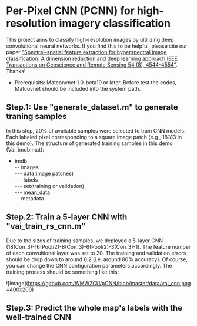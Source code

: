 # Per-Pixel CNN (PCNN) for high-resolution imagery classification
This project aims to classify high-resolution images by ultilizing deep convolutional neural networks. If you find this to be helpful, please cite our paper ["Spectral–spatial feature extraction for hyperspectral image classification: A dimension reduction and deep learning approach,IEEE Transactions on Geoscience and Remote Sensing 54 (8), 4544-4554"](http://ieeexplore.ieee.org/abstract/document/7450160/). Thanks!

* Prerequisits: Matconvnet 1.0-beta19 or later. Before test the codes, Matcovnet should be included into the system path.

## Step.1: Use "generate_dataset.m" to generate traning samples
In this step, 20% of available samples were selected to train CNN models. Each labeled pixel corresponding to a square image patch (e.g., 18*18*3 in this demo).
The structure of generated training samples in this demo (Vai_imdb.mat):<br />
- imdb<br />
-- images<br />
--- data(image patches)<br />
--- labels<br />
--- set(training or validation)<br />
--- mean_data<br />
-- metadata<br />


## Step.2: Train a 5-layer CNN with "vai_train_rs_cnn.m"
Due to the sizes of training samples, we deployed a 5-layer CNN (18(Con_3)-16(Pool/2)-8(Con_3)-6(Pool/2)-3(Con_3)-1). The feature number of each convultional layer was set to 20. The training and validation errors should be drop down to around 0.2 (i.e. around 80% accuracy). Of course, you can change the CNN configuration parameters accordingly. The training process should be something like this:<br />

![image](https://github.com/WMWZCU/pCNN/blob/master/data/vai_cnn.png =400x200)



## Step.3: Predict the whole map's labels with the well-trained CNN
